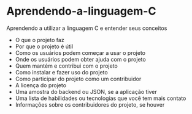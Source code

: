 # Aprendendo-a-linguagem-C
Aprendendo a utilizar a linguagem C e entender seus conceitos

- O que o projeto faz
- Por que o projeto é útil
- Como os usuários podem começar a usar o projeto
- Onde os usuários podem obter ajuda com o projeto
- Quem mantém e contribui com o projeto
- Como instalar e fazer uso do projeto
- Como participar do projeto como um contribuidor
- A licença do projeto
- Uma amostra do backend ou JSON, se a aplicação tiver
- Uma lista de habilidades ou tecnologias que você tem mais contato
- Informações sobre os contribuidores do projeto, se houver
